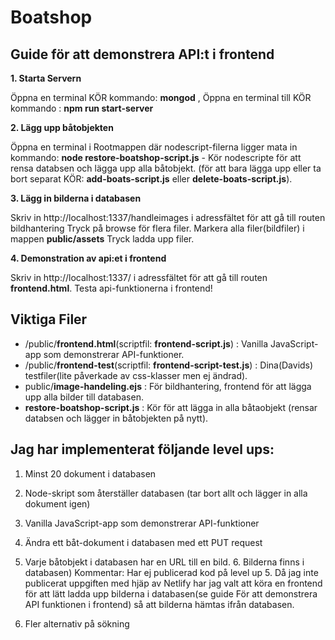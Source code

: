 # Boatshop
Guide för att demonstrera API:t i frontend
---------------------------------------

**1. Starta Servern**

Öppna en terminal KÖR kommando: **mongod** , Öppna en terminal till KÖR kommando : **npm run start-server**

**2. Lägg upp båtobjekten**

Öppna en terminal i Rootmappen där nodescript-filerna ligger mata in kommando: 
**node restore-boatshop-script.js**  - Kör nodescripte för att rensa databsen och lägga upp alla båtobjekt.
(för att bara lägga upp eller ta bort separat KÖR: **add-boats-script.js** eller **delete-boats-script.js**).

**3. Lägg in bilderna i databasen**

Skriv in http://localhost:1337/handleimages i adressfältet för att gå till routen bildhantering
Tryck på browse för flera filer. Markera alla filer(bildfiler) i mappen **public/assets**
Tryck ladda upp filer.

**4. Demonstration av api:et i frontend**

Skriv in http://localhost:1337/ i adressfältet för att gå till routen **frontend.html**.
Testa api-funktionerna i frontend!


Viktiga Filer
---------------------------------------
- /public/**frontend.html**(scriptfil: **frontend-script.js**) : Vanilla JavaScript-app som demonstrerar API-funktioner.
- /public/**frontend-test**(scriptfil: **frontend-script-test.js**) : Dina(Davids) testfiler(lite påverkade av css-klasser men ej ändrad).
- public/**image-handeling.ejs** : För bildhantering, frontend för att lägga upp alla bilder till databasen.
- **restore-boatshop-script.js** : Kör för att lägga in alla båtaobjekt (rensar databsen och lägger in båtobjekten på nytt).


Jag har implementerat följande level ups:
---------------------------------------
1. Minst 20 dokument i databasen
2. Node-skript som återställer databasen (tar bort allt och lägger in alla dokument igen)
3. Vanilla JavaScript-app som demonstrerar API-funktioner
4. Ändra ett båt-dokument i databasen med ett PUT request

5. Varje båtobjekt i databasen har en URL till en bild. 6. Bilderna finns i databasen)
Kommentar: Har ej publicerad kod på level up 5. Då jag inte publicerat uppgiften med hjäp av
Netlify har jag valt att köra en frontend för att lätt ladda upp bilderna i databasen(se guide För att demonstrera API funktionen i frontend)
så att bilderna hämtas ifrån databasen.

7. Fler alternativ på sökning
